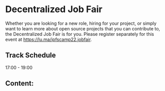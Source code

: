 
# Decentralized Job Fair
Whether you are looking for a new role, hiring for your project, or simply want to learn more about open source projects that you can contribute to, the Decentralized Job Fair is for you. Please register separately for this event at https://lu.ma/ipfscamp22.jobfair.

## Track Schedule

17:00 - 19:00

## Content: